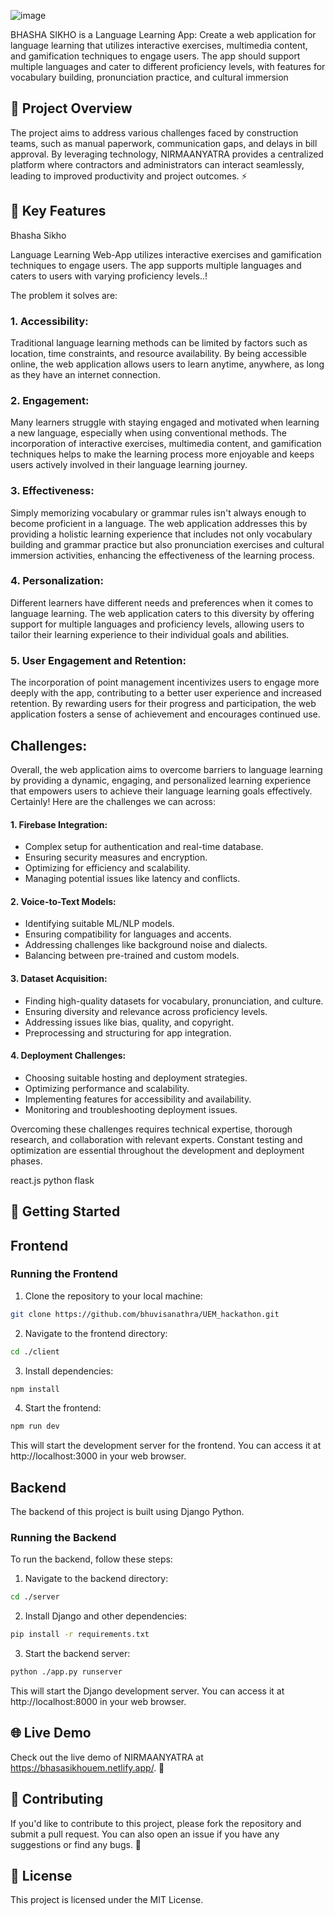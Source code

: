 ![image](https://github.com/bhuvisanathra/UEM_hackathon/assets/68009290/8adc0bc0-def4-4434-8b4d-a1f3e52e20fb)


BHASHA SIKHO is a Language Learning App: Create a web application for language learning that utilizes interactive exercises, multimedia content, and gamification techniques to engage users. The app should support multiple languages and cater to different proficiency levels, with features for vocabulary building, pronunciation practice, and cultural immersion

## 📖 Project Overview

The project aims to address various challenges faced by construction teams, such as manual paperwork, communication gaps, and delays in bill approval. By leveraging technology, NIRMAANYATRA provides a centralized platform where contractors and administrators can interact seamlessly, leading to improved productivity and project outcomes. ⚡

## 🔑 Key Features

Bhasha Sikho

Language Learning Web-App utilizes interactive exercises and gamification techniques to engage users. The app supports multiple languages and caters to users with varying proficiency levels..!

The problem it solves are:
### 1. Accessibility: 
Traditional language learning methods can be limited by factors such as location, time constraints, and resource availability. By being accessible online, the web application allows users to learn anytime, anywhere, as long as they have an internet connection.

### 2. Engagement: 
Many learners struggle with staying engaged and motivated when learning a new language, especially when using conventional methods. The incorporation of interactive exercises, multimedia content, and gamification techniques helps to make the learning process more enjoyable and keeps users actively involved in their language learning journey.

### 3. Effectiveness: 
Simply memorizing vocabulary or grammar rules isn't always enough to become proficient in a language. The web application addresses this by providing a holistic learning experience that includes not only vocabulary building and grammar practice but also pronunciation exercises and cultural immersion activities, enhancing the effectiveness of the learning process.

### 4. Personalization: 
Different learners have different needs and preferences when it comes to language learning. The web application caters to this diversity by offering support for multiple languages and proficiency levels, allowing users to tailor their learning experience to their individual goals and abilities.

### 5. User Engagement and Retention: 
The incorporation of point management incentivizes users to engage more deeply with the app, contributing to a better user experience and increased retention. By rewarding users for their progress and participation, the web application fosters a sense of achievement and encourages continued use.

## Challenges:
Overall, the web application aims to overcome barriers to language learning by providing a dynamic, engaging, and personalized learning experience that empowers users to achieve their language learning goals effectively.
Certainly! Here are the challenges we can across:

#### 1. Firebase Integration:
   - Complex setup for authentication and real-time database.
   - Ensuring security measures and encryption.
   - Optimizing for efficiency and scalability.
   - Managing potential issues like latency and conflicts.

#### 2. Voice-to-Text Models:
   - Identifying suitable ML/NLP models.
   - Ensuring compatibility for languages and accents.
   - Addressing challenges like background noise and dialects.
   - Balancing between pre-trained and custom models.

#### 3. Dataset Acquisition:
   - Finding high-quality datasets for vocabulary, pronunciation, and culture.
   - Ensuring diversity and relevance across proficiency levels.
   - Addressing issues like bias, quality, and copyright.
   - Preprocessing and structuring for app integration.

#### 4. Deployment Challenges:
   - Choosing suitable hosting and deployment strategies.
   - Optimizing performance and scalability.
   - Implementing features for accessibility and availability.
   - Monitoring and troubleshooting deployment issues.

Overcoming these challenges requires technical expertise, thorough research, and collaboration with relevant experts. Constant testing and optimization are essential throughout the development and deployment phases.

react.js python flask
## 🚀 Getting Started

## Frontend

### Running the Frontend

1. Clone the repository to your local machine:

```bash
git clone https://github.com/bhuvisanathra/UEM_hackathon.git
```

2. Navigate to the frontend directory:

```bash
cd ./client
```

3. Install dependencies:

```bash
npm install
```

4. Start the frontend:

```bash
npm run dev
```

This will start the development server for the frontend. You can access it at http://localhost:3000 in your web browser.

## Backend

The backend of this project is built using Django Python.

### Running the Backend

To run the backend, follow these steps:

1. Navigate to the backend directory:

```bash
cd ./server
```

2. Install Django and other dependencies:

```bash
pip install -r requirements.txt
```

3. Start the backend server:

```bash
python ./app.py runserver
```

This will start the Django development server. You can access it at http://localhost:8000 in your web browser.

## 🌐 Live Demo

Check out the live demo of NIRMAANYATRA at https://bhasasikhouem.netlify.app/. 🚀

## 🤝 Contributing

If you'd like to contribute to this project, please fork the repository and submit a pull request. You can also open an issue if you have any suggestions or find any bugs. 🐛

## 📄 License

This project is licensed under the MIT License.

